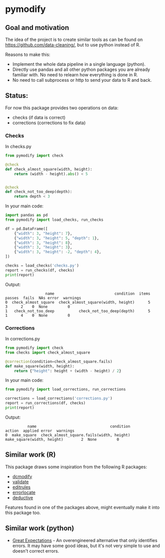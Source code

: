 # pymodify

## Goal and motivation

The idea of the project is to create similar tools as can be found on https://github.com/data-cleaning/, but to use python instead of R.

Reasons to make this:
- Implement the whole data pipeline in a single language (python).
- Directly use pandas and all other python packages you are already familiar with. No need to relearn how everything is done in R.
- No need to call subprocess or http to send your data to R and back.

## Status:

For now this package provides two operations on data:

- checks (if data is correct)
- corrections (corrections to fix data)

### Checks

In checks.py
```python
from pymodify import check

@check
def check_almost_square(width, height):
    return (width - height).abs() < 5


@check
def check_not_too_deep(depth):
    return depth < 3
```

In your main code:
```python
import pandas as pd
from pymodify import load_checks, run_checks

df = pd.DataFrame([
    {"width": 3, "height": 7},
    {"width": 3, "height": 5, "depth": 1},
    {"width": 3, "height": 8},
    {"width": 3, "height": 3},
    {"width": 3, "height": -2, "depth": 4},
])

checks = load_checks('checks.py')
report = run_checks(df, checks)
print(report)
```

Output:
```
                  name                           condition  items  passes  fails  NAs error  warnings
0  check_almost_square  check_almost_square(width, height)      5       3      2    0  None         0
1   check_not_too_deep           check_not_too_deep(depth)      5       1      4    0  None         0

```

### Corrections

In corrections.py
```python
from pymodify import check
from checks import check_almost_square

@correction(condition=check_almost_square.fails)
def make_square(width, height):
    return {"height": height + (width - height) / 2}
```

In your main code:
```python
from pymodify import load_corrections, run_corrections

corrections = load_corrections('corrections.py')
report = run_corrections(df, checks)
print(report)
```

Output:
```
          name                                 condition                      action  applied error  warnings
0  make_square  check_almost_square.fails(width, height)  make_square(width, height)        2  None         0
```

## Similar work (R)

This package draws some inspiration from the following R packages:
 
- [dcmodify](https://github.com/data-cleaning/dcmodify)
- [validate](https://github.com/data-cleaning/validate)
- [editrules](https://github.com/data-cleaning/editrules)
- [errorlocate](https://github.com/data-cleaning/errorlocate)
- [deductive](https://github.com/data-cleaning/deductive)

Features found in one of the packages above, might eventually make it into this package too.

## Similar work (python)

- [Great Expectations](https://github.com/great-expectations/great_expectations) - An overengineered alternative that only identifies errors. It may have some good ideas, but it's not very simple to use and doesn't correct errors.
